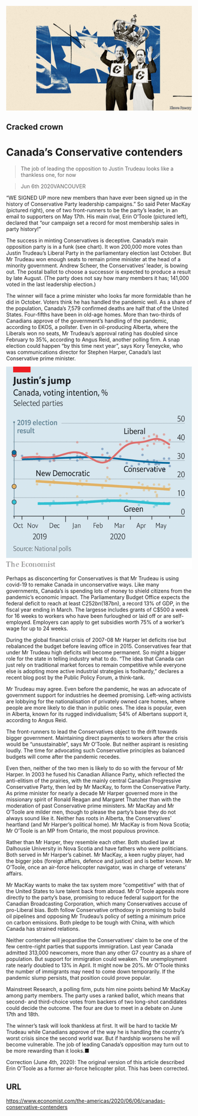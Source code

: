 ![](./images/20200606_AMD002_0.jpg)

## Cracked crown

# Canada’s Conservative contenders

> The job of leading the opposition to Justin Trudeau looks like a thankless one, for now

> Jun 6th 2020VANCOUVER

“WE SIGNED UP more new members than have ever been signed up in the history of Conservative Party leadership campaigns.” So said Peter MacKay (pictured right), one of two front-runners to be the party’s leader, in an email to supporters on May 17th. His main rival, Erin O’Toole (pictured left), declared that “our campaign set a record for most membership sales in party history!”

The success in minting Conservatives is deceptive. Canada’s main opposition party is in a funk (see chart). It won 200,000 more votes than Justin Trudeau’s Liberal Party in the parliamentary election last October. But Mr Trudeau won enough seats to remain prime minister at the head of a minority government. Andrew Scheer, the Conservatives’ leader, is bowing out. The postal ballot to choose a successor is expected to produce a result by late August. (The party does not say how many members it has; 141,000 voted in the last leadership election.)

The winner will face a prime minister who looks far more formidable than he did in October. Voters think he has handled the pandemic well. As a share of the population, Canada’s 7,579 confirmed deaths are half that of the United States. Four-fifths have been in old-age homes. More than two-thirds of Canadians approve of the government’s handling of the pandemic, according to EKOS, a pollster. Even in oil-producing Alberta, where the Liberals won no seats, Mr Trudeau’s approval rating has doubled since February to 35%, according to Angus Reid, another polling firm. A snap election could happen “by this time next year”, says Kory Teneycke, who was communications director for Stephen Harper, Canada’s last Conservative prime minister.



![](./images/20200606_AMC831.png)

Perhaps as disconcerting for Conservatives is that Mr Trudeau is using covid-19 to remake Canada in unconservative ways. Like many governments, Canada’s is spending lots of money to shield citizens from the pandemic’s economic impact. The Parliamentary Budget Office expects the federal deficit to reach at least C$252bn ($187bn), a record 13% of GDP, in the fiscal year ending in March. The largesse includes grants of C$500 a week for 16 weeks to workers who have been furloughed or laid off or are self-employed. Employers can apply to get subsidies worth 75% of a worker’s wage for up to 24 weeks.

During the global financial crisis of 2007-08 Mr Harper let deficits rise but rebalanced the budget before leaving office in 2015. Conservatives fear that under Mr Trudeau high deficits will become permanent. So might a bigger role for the state in telling industry what to do. “The idea that Canada can just rely on traditional market forces to remain competitive while everyone else is adopting more active industrial strategies is foolhardy,” declares a recent blog post by the Public Policy Forum, a think-tank.

Mr Trudeau may agree. Even before the pandemic, he was an advocate of government support for industries he deemed promising. Left-wing activists are lobbying for the nationalisation of privately owned care homes, where people are more likely to die than in public ones. The idea is popular, even in Alberta, known for its rugged individualism; 54% of Albertans support it, according to Angus Reid.

The front-runners to lead the Conservatives object to the drift towards bigger government. Maintaining direct payments to workers after the crisis would be “unsustainable”, says Mr O’Toole. But neither aspirant is resisting loudly. The time for advocating such Conservative principles as balanced budgets will come after the pandemic recedes.

Even then, neither of the two men is likely to do so with the fervour of Mr Harper. In 2003 he fused his Canadian Alliance Party, which reflected the anti-elitism of the prairies, with the mainly central Canadian Progressive Conservative Party, then led by Mr MacKay, to form the Conservative Party. As prime minister for nearly a decade Mr Harper governed more in the missionary spirit of Ronald Reagan and Margaret Thatcher than with the moderation of past Conservative prime ministers. Mr MacKay and Mr O’Toole are milder men, though to please the party’s base they do not always sound like it. Neither has roots in Alberta, the Conservatives’ heartland (and Mr Harper’s political home). Mr MacKay is from Nova Scotia; Mr O’Toole is an MP from Ontario, the most populous province.

Rather than Mr Harper, they resemble each other. Both studied law at Dalhousie University in Nova Scotia and have fathers who were politicians. Both served in Mr Harper’s cabinet. Mr MacKay, a keen rugby player, had the bigger jobs (foreign affairs, defence and justice) and is better known. Mr O’Toole, once an air-force helicopter navigator, was in charge of veterans’ affairs.

Mr MacKay wants to make the tax system more “competitive” with that of the United States to lure talent back from abroad. Mr O’Toole appeals more directly to the party’s base, promising to reduce federal support for the Canadian Broadcasting Corporation, which many Conservatives accuse of pro-Liberal bias. Both follow Conservative orthodoxy in promising to build oil pipelines and opposing Mr Trudeau’s policy of setting a minimum price on carbon emissions. Both pledge to be tough with China, with which Canada has strained relations.

Neither contender will jeopardise the Conservatives’ claim to be one of the few centre-right parties that supports immigration. Last year Canada admitted 313,000 newcomers, more than any other G7 country as a share of population. But support for immigration could weaken. The unemployment rate nearly doubled to 13% in April. It might now be 20%. Mr O’Toole thinks the number of immigrants may need to come down temporarily. If the pandemic slump persists, that position could prove popular.

Mainstreet Research, a polling firm, puts him nine points behind Mr MacKay among party members. The party uses a ranked ballot, which means that second- and third-choice votes from backers of two long-shot candidates could decide the outcome. The four are due to meet in a debate on June 17th and 18th.

The winner’s task will look thankless at first. It will be hard to tackle Mr Trudeau while Canadians approve of the way he is handling the country’s worst crisis since the second world war. But if hardship worsens he will become vulnerable. The job of leading Canada’s opposition may turn out to be more rewarding than it looks.■

Correction (June 4th, 2020): The original version of this article described Erin O'Toole as a former air-force helicopter pilot. This has been corrected.

## URL

https://www.economist.com/the-americas/2020/06/06/canadas-conservative-contenders

